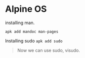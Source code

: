 # Alpine OS

installing man.

`apk add mandoc man-pages`

Installing sudo
`apk add sudo`
> Now we can use sudo, visudo.
